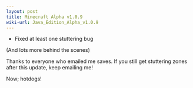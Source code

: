 ```yaml
---
layout: post
title: Minecraft Alpha v1.0.9
wiki-url: Java_Edition_Alpha_v1.0.9
---
```


* Fixed at least one stuttering bug

(And lots more behind the scenes)

Thanks to everyone who emailed me saves.
If you still get stuttering zones after this update, keep emailing me!

Now; hotdogs!
